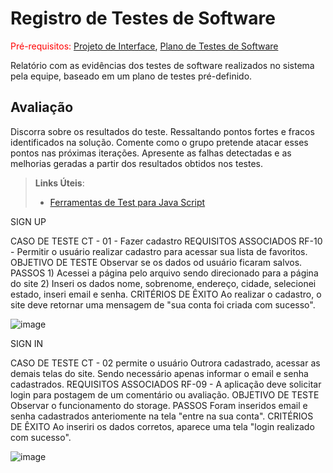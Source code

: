 # Registro de Testes de Software

<span style="color:red">Pré-requisitos: <a href="3-Projeto de Interface.md"> Projeto de Interface</a></span>, <a href="8-Plano de Testes de Software.md"> Plano de Testes de Software</a>

Relatório com as evidências dos testes de software realizados no sistema pela equipe, baseado em um plano de testes pré-definido.

## Avaliação

Discorra sobre os resultados do teste. Ressaltando pontos fortes e fracos identificados na solução. Comente como o grupo pretende atacar esses pontos nas próximas iterações. Apresente as falhas detectadas e as melhorias geradas a partir dos resultados obtidos nos testes.

> **Links Úteis**:
> - [Ferramentas de Test para Java Script](https://geekflare.com/javascript-unit-testing/)



SIGN UP

CASO DE TESTE 	CT - 01 - Fazer cadastro
REQUISITOS ASSOCIADOS 	RF-10 - Permitir o usuário realizar cadastro para acessar sua lista de favoritos.
OBJETIVO DE TESTE 	Observar se os dados od usuário ficaram salvos.
PASSOS	1) Acessei a página pelo arquivo sendo direcionado para a página do site 2) Inseri os dados nome, sobrenome, endereço, cidade, selecionei estado, inseri email e senha.
CRITÉRIOS DE ÊXITO	Ao realizar o cadastro, o site deve retornar uma mensagem de "sua conta foi criada com sucesso".




![image](https://user-images.githubusercontent.com/111437215/204108431-34af89eb-4cf3-4c4a-880b-3c138bb6d44d.png)




SIGN IN

CASO DE TESTE 	CT - 02 permite o usuário Outrora cadastrado, acessar as demais telas do site. Sendo necessário apenas informar o email e senha cadastrados. 
REQUISITOS ASSOCIADOS 	RF-09 - A aplicação deve solicitar login para postagem de um comentário ou avaliação.
OBJETIVO DE TESTE 	Observar o funcionamento do storage.
PASSOS	Foram inseridos email e senha cadastrados anteriomente na tela "entre na sua conta".
CRITÉRIOS DE ÊXITO	Ao inseriri os dados corretos, aparece uma tela "login realizado com sucesso".




![image](https://user-images.githubusercontent.com/111437215/204108486-f2e1ac8b-e683-4c42-a473-64fd951b1115.png)
